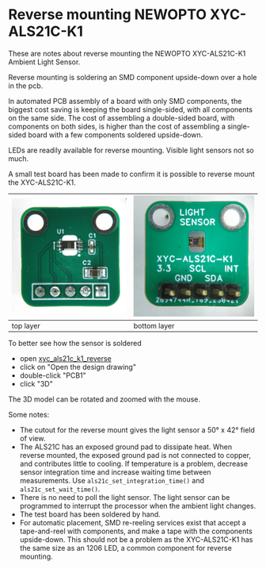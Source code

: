 # Reverse mounting NEWOPTO XYC-ALS21C-K1

These are notes about reverse mounting the NEWOPTO XYC-ALS21C-K1 Ambient Light Sensor.

Reverse mounting is soldering an SMD component upside-down over a hole in the pcb.

In automated PCB assembly of a board with only SMD components, the biggest cost saving is keeping the board single-sided, with all components on the same side.
The cost of assembling a double-sided board, with components on both sides, is higher than the cost of assembling a single-sided board with a few components soldered upside-down.

LEDs are readily available for reverse mounting. Visible light sensors not so much.

A small test board has been made to confirm it is possible to reverse mount the XYC-ALS21C-K1.

| ![front](doc/xyc_als21c_reverse_front.webp) | ![back](doc/xyc_als21c_reverse_back.webp) |
| ------------------------------------------- | ----------------------------------------- |
| top layer                                   | bottom layer                              |

To better see how the sensor is soldered

- open [xyc_als21c_k1_reverse](https://oshwlab.com/koendv/xyc_als21c_k1_reverse)
- click on "Open the design drawing"
- double-click "PCB1"
- click "3D"

The 3D model can be rotated and zoomed with the mouse.

Some notes:

- The cutout for the reverse mount gives the light sensor a 50° x 42° field of view.
- The ALS21C has an exposed ground pad to dissipate heat. When reverse mounted, the exposed ground pad is not connected to copper, and contributes little to cooling. If temperature is a problem, decrease sensor integration time and increase waiting time between measurements. Use `als21c_set_integration_time()` and `als21c_set_wait_time()`.
- There is no need to poll the light sensor. The light sensor can be programmed to interrupt the processor when the ambient light changes.
- The test board has been soldered by hand.
- For automatic placement, SMD re-reeling services exist that accept a tape-and-reel with components, and make a tape with the components upside-down. This should not be a problem as the XYC-ALS21C-K1 has the same size as an 1206 LED, a common component for reverse mounting.
